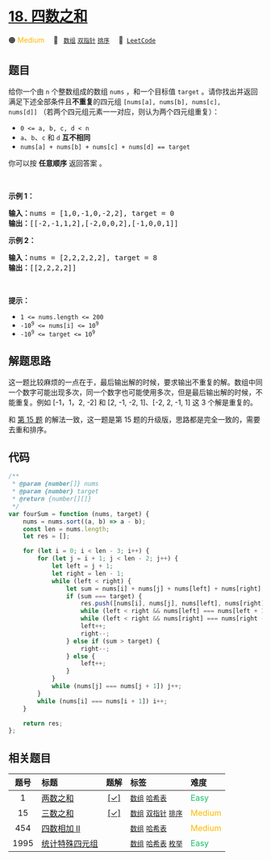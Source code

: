 # [18. 四数之和](https://leetcode.com/problems/4sum)

🟠 <font color=#ffb800>Medium</font>&emsp; 🔖&ensp; [`数组`](/tag/array.md) [`双指针`](/tag/two-pointers.md) [`排序`](/tag/sorting.md)&emsp; 🔗&ensp;[`LeetCode`](https://leetcode.com/problems/4sum)

## 题目

<p>给你一个由 <code>n</code> 个整数组成的数组&nbsp;<code>nums</code> ，和一个目标值 <code>target</code> 。请你找出并返回满足下述全部条件且<strong>不重复</strong>的四元组&nbsp;<code>[nums[a], nums[b], nums[c], nums[d]]</code>&nbsp;（若两个四元组元素一一对应，则认为两个四元组重复）：</p>

<ul>
	<li><code>0 &lt;= a, b, c, d&nbsp;&lt; n</code></li>
	<li><code>a</code>、<code>b</code>、<code>c</code> 和 <code>d</code> <strong>互不相同</strong></li>
	<li><code>nums[a] + nums[b] + nums[c] + nums[d] == target</code></li>
</ul>

<p>你可以按 <strong>任意顺序</strong> 返回答案 。</p>

<p>&nbsp;</p>

<p><strong>示例 1：</strong></p>

<pre>
<strong>输入：</strong>nums = [1,0,-1,0,-2,2], target = 0
<strong>输出：</strong>[[-2,-1,1,2],[-2,0,0,2],[-1,0,0,1]]
</pre>

<p><strong>示例 2：</strong></p>

<pre>
<strong>输入：</strong>nums = [2,2,2,2,2], target = 8
<strong>输出：</strong>[[2,2,2,2]]
</pre>

<p>&nbsp;</p>

<p><strong>提示：</strong></p>

<ul>
	<li><code>1 &lt;= nums.length &lt;= 200</code></li>
	<li><code>-10<sup>9</sup> &lt;= nums[i] &lt;= 10<sup>9</sup></code></li>
	<li><code>-10<sup>9</sup> &lt;= target &lt;= 10<sup>9</sup></code></li>
</ul>


## 解题思路

这一题比较麻烦的一点在于，最后输出解的时候，要求输出不重复的解。数组中同一个数字可能出现多次，同一个数字也可能使用多次，但是最后输出解的时候，不能重复。例如 [-1，1，2, -2] 和 [2, -1, -2, 1]、[-2, 2, -1, 1] 这 3 个解是重复的。

和 [第 15 题](./0015.md) 的解法一致，这一题是第 15 题的升级版，思路都是完全一致的，需要去重和排序。

## 代码

```javascript
/**
 * @param {number[]} nums
 * @param {number} target
 * @return {number[][]}
 */
var fourSum = function (nums, target) {
	nums = nums.sort((a, b) => a - b);
	const len = nums.length;
	let res = [];

	for (let i = 0; i < len - 3; i++) {
		for (let j = i + 1; j < len - 2; j++) {
			let left = j + 1;
			let right = len - 1;
			while (left < right) {
				let sum = nums[i] + nums[j] + nums[left] + nums[right];
				if (sum === target) {
					res.push([nums[i], nums[j], nums[left], nums[right]]);
					while (left < right && nums[left] === nums[left + 1]) left++;
					while (left < right && nums[right] === nums[right - 1]) right--;
					left++;
					right--;
				} else if (sum > target) {
					right--;
				} else {
					left++;
				}
			}
			while (nums[j] === nums[j + 1]) j++;
		}
		while (nums[i] === nums[i + 1]) i++;
	}

	return res;
};
```

## 相关题目

<!-- prettier-ignore -->
| 题号 | 标题 | 题解 | 标签 | 难度 |
| :------: | :------ | :------: | :------ | :------ |
| 1 | [两数之和](https://leetcode.com/problems/two-sum) | [[✓]](/problem/0001.md) |  [`数组`](/tag/array.md) [`哈希表`](/tag/hash-table.md) | <font color=#15bd66>Easy</font> |
| 15 | [三数之和](https://leetcode.com/problems/3sum) | [[✓]](/problem/0015.md) |  [`数组`](/tag/array.md) [`双指针`](/tag/two-pointers.md) [`排序`](/tag/sorting.md) | <font color=#ffb800>Medium</font> |
| 454 | [四数相加 II](https://leetcode.com/problems/4sum-ii) |  |  [`数组`](/tag/array.md) [`哈希表`](/tag/hash-table.md) | <font color=#ffb800>Medium</font> |
| 1995 | [统计特殊四元组](https://leetcode.com/problems/count-special-quadruplets) |  |  [`数组`](/tag/array.md) [`哈希表`](/tag/hash-table.md) [`枚举`](/tag/enumeration.md) | <font color=#15bd66>Easy</font> |